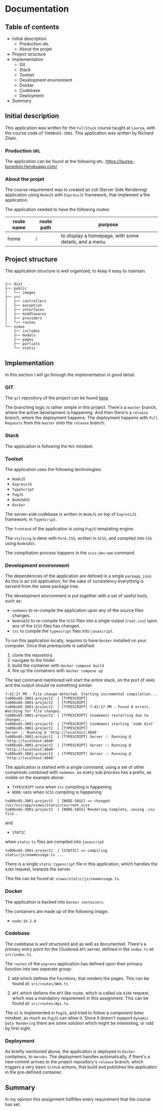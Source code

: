 # Documentation

## Table of contents

* Initial description
    * Production `URL`
    * About the projet
* Project structure
* Implementation
    * Git
    * Stack
    * Toolset
    * Development environment
    * Docker
    * Codebase
    * Deployment
* Summary

## Initial description

This application was written for the `FullStack` course taught at `Laurea`, with the course code of `TO00BS65-3001`. This application was written by Richard Zilahi.

### Production `URL`

The application can be found at the following `URL`: https://laurea-boredom.herokuapp.com/

### About the projet

The course requirement was to created an `SSR` (Server Side Rendering) application using `NodeJS` with `ExpressJS` framework, that implement a the application.

The application needed to have the following routes:


| route name             | route path     | purpose                                                                                                            |
|------------------------|----------------|--------------------------------------------------------------------------------------------------------------------|
| home                   | `/`            | to display a homepage, with some details, and a menu                                                               |



## Project structure

The application structure is well organized, to keep it easy to maintain.

```

├── dist
├── public
│   └── images
├── src
│   ├── controllers
│   ├── exception
│   ├── interfaces
│   ├── middlewares
│   ├── providers
│   └── routes
└── views
    ├── includes
    ├── modals
    ├── pages
    ├── partials
    └── static
```

## Implementation

In this section I will go through the implementation in _good_ detail.

### GIT

The `git` repository of the project can be found [here](https://github.com/zilahir/TO00BS65-3001).

The branching logic is rather simple in this project. There's a `master` branch, where the active development is happening. And then there's a `release` branch, where the deployment happens. The deployment happens with `Pull Requests` from the `master` onto the `release` branch.


### Stack

The application is following the `MVC` mindset.

### Toolset

The application uses the following technologies:

* `NodeJS`
* `ExpressJS`
* `TypeScript`
* `PugJS`
* `NodeSASS`
* `Docker`

The server-side codebase is written in `NodeJS` on top of `ExpressJS` framework, in `TypeScript`.

The `frontend` of the application is using `PugJS` templating engine.

The `styleing` is dene with `Pure.CSS`, written in `SCSS`, and compiled into `CSS` using `NodeSASS`.

The complitation process happens in the `scss:dev` `npm` command.

### Development environment

The dependencies of the application are defined in a single `package.json`. As this is an `SSR` application, for the sake of consistency everything is serverd from the same package tree.

The development envrionment is put together with a set of useful tools, such as:

* `nodemon` to re-compile the application upon any of the source files changes.
* `NodeSASS` to re-compile the `SCSS` files into a single output (`root.css`) upon any of the `SCSS` files has changed.
* `tsc` to compile the `typescript` files into `javascript`.

To run this application locally, requires to have `Docker` installed on your computer. Once that prerequisite is satisfied:

1) clone the repository
2) navigate to the folder
3) build the container with `docker compose build`
4) fire up the containers with `docker compose up`

The last command mentioned will start the entire stack, on the port of `4040`, and the output should ne something similar:

```
7:42:17 PM - File change detected. Starting incremental compilation...
to00bs65-3001-project2  | [TYPESCRIPT]
to00bs65-3001-project2  | [TYPESCRIPT]
to00bs65-3001-project2  | [TYPESCRIPT] 7:42:17 PM - Found 0 errors. Watching for file changes.
to00bs65-3001-project2  | [TYPESCRIPT] [nodemon] restarting due to changes...
to00bs65-3001-project2  | [TYPESCRIPT] [nodemon] starting `node dist`
to00bs65-3001-project2  | [TYPESCRIPT]
Server :: Running @ 'http://localhost:4040'
to00bs65-3001-project2  | [TYPESCRIPT] Server :: Running @ 'http://localhost:4040'
to00bs65-3001-project2  | [TYPESCRIPT] Server :: Running @ 'http://localhost:4040'
to00bs65-3001-project2  | [TYPESCRIPT] Server :: Running @ 'http://localhost:4040'
```

The application is started with a single command, using a set of other comamnds combined with `nodemon`, so every sub process has a prefix, as visible on the example above:

* `TYPESCRIPT` runs when `tsc` compiling is happening
* `NODE-SASS` when `SCSS` compiling is happening

```
to00bs65-3001-project2  | [NODE-SASS] => changed: /usr/src/app/views/static/css/root.scss
to00bs65-3001-project2  | [NODE-SASS] Rendering Complete, saving .css file..
```

and

* `STATIC`

when `static` `ts` files are compiled into `javascript`

```
to00bs65-3001-project2  | [STATIC] => compiling static/js/newmessage.ts ...
```

There is a single `static` `typescript` file in this application, which handles the `AJAX` request, towards the server.

This file can be found at: `views/static/js/newmessage.ts`.


### Docker

The application is backed into `Docker containers`.

The containers are made up of the following image:

* `node:16.2.0`

### Codebase

The codebase is _well_ structured and as well as documented.
There's a primary entry point for the Clustered `API` server, defined in the `index.ts` at: `src/index.ts`.

The `routes` of the `express` application has defined upon their primary function into two seperate group:

1) `WEB` which defines the fucntions, that renders the pages. This can be found at: `src/routes/Web.ts`

2) `API` which defiens the `API` like route, which is called via `AJAX` request, which was a mandatory requirement in this assignment. This can be found at: `src/routes/Api.ts`.

The `UI` is implemented in `PugJS`, and tried to follow a _component base_ mindset, as much as `PugJS` can allow it. Since it doesn't support `Dynamic Data Rendering` there are some solution which might be interesting, or odd by first sight. 

### Deployment

As briefly mentioned above, the application is deployed in `Docker` containers, to `Heroku`. The deployment handles automatically, if there's a new commit arrives to the project repository's `release` branch, which triggers a very basic `Github` actions, that build and publishes the application in the pre-defined container.

## Summary

In my opinion this assignment fullfilles every requirement that the course has set.